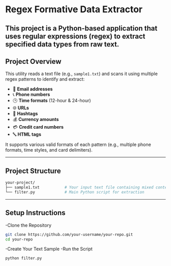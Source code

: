 # Regex Formative Data Extractor
This project is a **Python-based application** that uses **regular expressions (regex)** to extract specified data types from raw text. 
---

## Project Overview

This utility reads a text file (e.g., `sample1.txt`) and scans it using multiple regex patterns to identify and extract:

- 📧 **Email addresses**
- 📞 **Phone numbers**
- 🕒 **Time formats** (12-hour & 24-hour) 
- 🌐 **URLs**  
- 🔖 **Hashtags**  
- 💰 **Currency amounts**    
- 💳 **Credit card numbers**  
- 🔤 **HTML tags**

It supports various valid formats of each pattern (e.g., multiple phone formats, time styles, and card delimiters).

---

## Project Structure

```bash
your-project/
├── sample1.txt           # Your input text file containing mixed content
└── filter.py             # Main Python script for extraction
```
--- 

## Setup Instructions
-Clone the Repository 
```bash
git clone https://github.com/your-username/your-repo.git
cd your-repo
```
-Create Your Text Sample
-Run the Script
```bash
python filter.py
```


